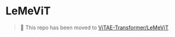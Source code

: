 # LeMeViT

> 🌠 This repo has been moved to [ViTAE-Transformer/LeMeViT](https://github.com/ViTAE-Transformer/LeMeViT) 

